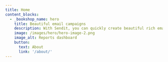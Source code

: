 ```yaml
---
title: Home
content_blocks:
  - _bookshop_name: hero
    title: Beautiful email campaigns
    description: With Sendit, you can quickly create beautiful rich emails that capture a reader's attention, engage them, and convert them into customers.
    image: /images/hero/hero-image-2.png
    image_alt: Reports dashboard
    button:
      text: About
      link: '/about/'
---
```

